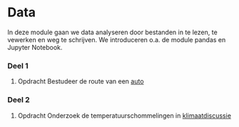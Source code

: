 # Data

In deze module gaan we data analyseren door bestanden in te lezen, te vewerken en weg te schrijven. We introduceren o.a. de module pandas en Jupyter Notebook.

### Deel 1

1. <span class="label label-primary">Opdracht</span> Bestudeer de route van een [auto](/problems/data-auto)

### Deel 2

1. <span class="label label-primary">Opdracht</span> Onderzoek de temperatuurschommelingen in [klimaatdiscussie](/problems/data-klimaat)
